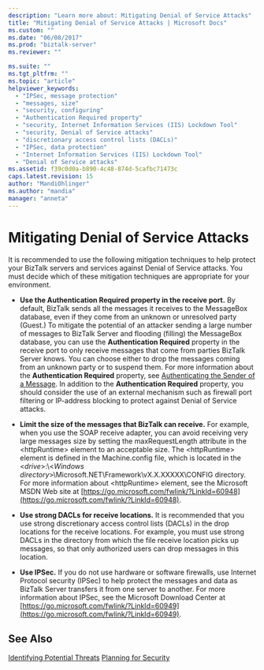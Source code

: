 ```yaml
---
description: "Learn more about: Mitigating Denial of Service Attacks"
title: "Mitigating Denial of Service Attacks | Microsoft Docs"
ms.custom: ""
ms.date: "06/08/2017"
ms.prod: "biztalk-server"
ms.reviewer: ""

ms.suite: ""
ms.tgt_pltfrm: ""
ms.topic: "article"
helpviewer_keywords:
  - "IPSec, message protection"
  - "messages, size"
  - "security, configuring"
  - "Authentication Required property"
  - "security, Internet Information Services (IIS) Lockdown Tool"
  - "security, Denial of Service attacks"
  - "discretionary access control lists (DACLs)"
  - "IPSec, data protection"
  - "Internet Information Services (IIS) Lockdown Tool"
  - "Denial of Service attacks"
ms.assetid: f39c0d0a-b890-4c48-874d-5cafbc71473c
caps.latest.revision: 15
author: "MandiOhlinger"
ms.author: "mandia"
manager: "anneta"
---
```

# Mitigating Denial of Service Attacks
It is recommended to use the following mitigation techniques to help protect your BizTalk servers and services against Denial of Service attacks. You must decide which of these mitigation techniques are appropriate for your environment.

-   **Use the Authentication Required property in the receive port.** By default, BizTalk sends all the messages it receives to the MessageBox database, even if they come from an unknown or unresolved party (Guest.) To mitigate the potential of an attacker sending a large number of messages to BizTalk Server and flooding (filling) the MessageBox database, you can use the **Authentication Required** property in the receive port to only receive messages that come from parties BizTalk Server knows. You can choose either to drop the messages coming from an unknown party or to suspend them. For more information about the **Authentication Required** property, see [Authenticating the Sender of a Message](../core/authenticating-the-sender-of-a-message.md). In addition to the **Authentication Required** property, you should consider the use of an external mechanism such as firewall port filtering or IP-address blocking to protect against Denial of Service attacks.

-   **Limit the size of the messages that BizTalk can receive.** For example, when you use the SOAP receive adapter, you can avoid receiving very large messages size by setting the maxRequestLength attribute in the \<httpRuntime\> element to an acceptable size. The \<httpRuntime\> element is defined in the Machine.config file, which is located in the \<*drive*\>:\\<*Windows directory*\>\Microsoft.NET\Framework\vX.X.XXXXX\CONFIG directory. For more information about \<httpRuntime\> element, see the Microsoft MSDN Web site at [https://go.microsoft.com/fwlink/?LinkId=60948](https://go.microsoft.com/fwlink/?LinkId=60948).

-   **Use strong DACLs for receive locations.** It is recommended that you use strong discretionary access control lists (DACLs) in the drop locations for the receive locations. For example, you must use strong DACLs in the directory from which the file receive location picks up messages, so that only authorized users can drop messages in this location.

-   **Use IPSec.** If you do not use hardware or software firewalls, use Internet Protocol security (IPSec) to help protect the messages and data as BizTalk Server transfers it from one server to another. For more information about IPSec, see the Microsoft Download Center at [https://go.microsoft.com/fwlink/?LinkId=60949](https://go.microsoft.com/fwlink/?LinkId=60949).

## See Also
 [Identifying Potential Threats](../core/identifying-potential-threats.md)
 [Planning for Security](../core/planning-for-security.md)
